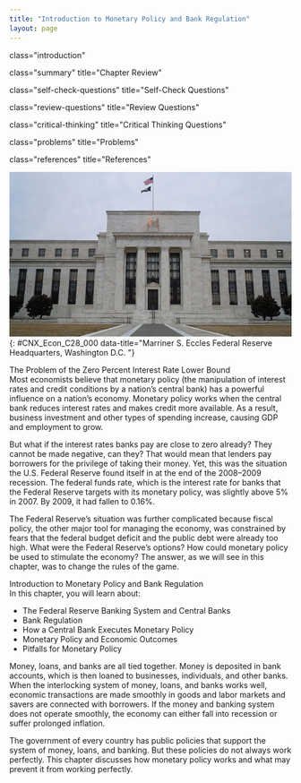 ```yaml
---
title: "Introduction to Monetary Policy and Bank Regulation"
layout: page
---
```



<cnx-pi data-type="cnx.flag.introduction"> class="introduction" </cnx-pi>

<cnx-pi data-type="cnx.eoc">class="summary" title="Chapter Review"</cnx-pi>

<cnx-pi data-type="cnx.eoc">class="self-check-questions" title="Self-Check Questions"</cnx-pi>

<cnx-pi data-type="cnx.eoc">class="review-questions" title="Review Questions"</cnx-pi>

<cnx-pi data-type="cnx.eoc">class="critical-thinking" title="Critical Thinking Questions"</cnx-pi>

<cnx-pi data-type="cnx.eoc">class="problems" title="Problems"</cnx-pi>

<cnx-pi data-type="cnx.eoc">class="references" title="References"</cnx-pi>

 ![This is a picture of the Marriner S. Eccles Federal Reserve Building in Washington, D.C.](../resources/CNX_Econ_C28_000.jpg "Some of the most influential decisions regarding monetary policy in the United States are made behind these doors. (Credit: modification of work by &#x201C;squirrel83&#x201D;/Flickr Creative Commons)"){: #CNX_Econ_C28_000 data-title="Marriner S. Eccles Federal Reserve Headquarters, Washington D.C. "}

<div data-type="note" class="note economics bringhome" markdown="1">
<div data-type="title" class="title">
The Problem of the Zero Percent Interest Rate Lower Bound
</div>
Most economists believe that monetary policy (the manipulation of interest rates and credit conditions by a nation’s central bank) has a powerful influence on a nation’s economy. Monetary policy works when the central bank reduces interest rates and makes credit more available. As a result, business investment and other types of spending increase, causing GDP and employment to grow.

But what if the interest rates banks pay are close to zero already? They cannot be made negative, can they? That would mean that lenders pay borrowers for the privilege of taking their money. Yet, this was the situation the U.S. Federal Reserve found itself in at the end of the 2008–2009 recession. The federal funds rate, which is the interest rate for banks that the Federal Reserve targets with its monetary policy, was slightly above 5% in 2007. By 2009, it had fallen to 0.16%.

The Federal Reserve’s situation was further complicated because fiscal policy, the other major tool for managing the economy, was constrained by fears that the federal budget deficit and the public debt were already too high. What were the Federal Reserve’s options? How could monetary policy be used to stimulate the economy? The answer, as we will see in this chapter, was to change the rules of the game.

</div>

<div data-type="note" class="note economics chapter-objectives" markdown="1">
<div data-type="title" class="title">
Introduction to Monetary Policy and Bank Regulation
</div>
In this chapter, you will learn about:

* The Federal Reserve Banking System and Central Banks
* Bank Regulation
* How a Central Bank Executes Monetary Policy
* Monetary Policy and Economic Outcomes
* Pitfalls for Monetary Policy

</div>

Money, loans, and banks are all tied together. Money is deposited in bank accounts, which is then loaned to businesses, individuals, and other banks. When the interlocking system of money, loans, and banks works well, economic transactions are made smoothly in goods and labor markets and savers are connected with borrowers. If the money and banking system does not operate smoothly, the economy can either fall into recession or suffer prolonged inflation.

The government of every country has public policies that support the system of money, loans, and banking. But these policies do not always work perfectly. This chapter discusses how monetary policy works and what may prevent it from working perfectly.

